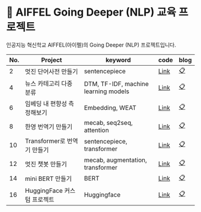 # **🗼 AIFFEL Going Deeper (NLP) 교육 프로젝트**
인공지능 혁신학교 AIFFEL(아이펠)의 Going Deeper (NLP) 프로젝트입니다.

| No. | Project | keyword | code | blog |
| --- | --- | --- | --- | --- |
| 2 | 멋진 단어사전 만들기 | sentencepiece | [Link](https://github.com/aramssong/AIFFEL-NLP/blob/main/%5BGD-02%5D%20SentencePiece.ipynb) | [📋](https://ars420.tistory.com/entry/Going-DeeperNLP-1-텍스트-데이터-다루기?category=1048541) |
| 4 | 뉴스 카테고리 다중 분류 | DTM, TF-IDF, machine learning models | [Link](https://github.com/aramssong/AIFFEL-NLP/blob/main/%5BGD-04%5D%20DTM%2C%20TF-IDF.ipynb) | [📋](https://ars420.tistory.com/entry/Going-DeeperNLP-3-텍스트의-분포로-벡터화-하기?category=1048541) |
| 6 | 임베딩 내 편향성 측정해보기 | Embedding, WEAT | [Link](https://github.com/aramssong/AIFFEL-NLP/blob/main/%5BGD-06%5D%20WEAT%20score.ipynb) | [📋](https://ars420.tistory.com/entry/Going-DeeperNLP-5-워드-임베딩?category=1048541) |
| 8 | 한영 번역기 만들기 | mecab, seq2seq, attention | [Link](https://github.com/aramssong/AIFFEL-NLP/blob/main/%5BGD-08%5D%20Attention_Seq2seq(translation).ipynb) | [📋](https://ars420.tistory.com/entry/Going-DeeperNLP-7-Seq2seq와-Attention?category=1048541) |
| 10 | Transformer로 번역기 만들기 | sentencepiece, transformer | [Link](https://github.com/aramssong/AIFFEL-NLP/blob/main/%5BGD-10%5DTransformer%20(translation).ipynb) | [📋](https://ars420.tistory.com/entry/GD-9-9-Transformer가-나오기까지?category=1048541) |
| 12 | 멋진 챗봇 만들기 | mecab, augmentation, transformer | [Link](https://github.com/aramssong/AIFFEL-NLP/blob/main/%5BGD-12%5D%20chatbot.ipynb) | [📋](https://ars420.tistory.com/entry/Going-DeeperNLP-11-기계-번역이-걸어온-길?category=1048541) |
| 14 | mini BERT 만들기 | BERT | [Link](https://github.com/aramssong/AIFFEL-NLP/blob/main/%5BGD-12%5D%20chatbot.ipynb) | [📋](https://ars420.tistory.com/entry/Going-DeeperNLP-13-modern-NLP의-흐름에-올라타보자?category=1048541) |
| 16 | HuggingFace 커스텀 프로젝트 | Huggingface | [Link](https://github.com/aramssong/AIFFEL-NLP/blob/main/%5BGD-16%5D%20HuggingFace.ipynb) | [📋](https://ars420.tistory.com/entry/Going-DeeperNLP-15-NLP-Framework의-활용?category=1048541) |